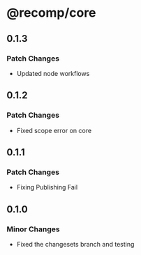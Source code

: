 # @recomp/core

## 0.1.3

### Patch Changes

- Updated node workflows

## 0.1.2

### Patch Changes

- Fixed scope error on core

## 0.1.1

### Patch Changes

- Fixing Publishing Fail

## 0.1.0

### Minor Changes

- Fixed the changesets branch and testing
